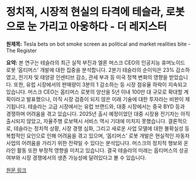 # 정치적, 시장적 현실의 타격에 테슬라, 로봇으로 눈 가리고 아웅하다 - 더 레지스터

**원제목:** Tesla bets on bot smoke screen as political and market realities bite - The Register

**요약:** 본 연구는 테슬라의 최근 실적 부진과 엘론 머스크 CEO의 인공지능 휴머노이드 로봇 ‘옵티머스’ 개발에 대한 집중을 분석합니다. 2분기 테슬라의 순이익은 23% 감소하였고, 전기차 및 태양광 인센티브 감소, 관세 부과 등 미국 정책 변화의 영향을 받았습니다.  또한, 유럽 시장에서의 판매량이 3분의 1 감소하는 등 시장 점유율 하락이 지속되고 있습니다.  머스크 CEO는 옵티머스 로봇의 양산을 5년 이내 100만 대 규모로 확대할 계획이라고 발표했으나, 아직 시장 검증이 되지 않은 미래 기술에 대한 투자라는 비판이 제기됩니다.  테슬라는 고급 시장에서는 유럽 브랜드와, 대중 시장에서는 중국 BYD 등과 경쟁하며 어려움을 겪고 있습니다.  2025년 출시 예정이었던 대중 시장용 전기차는 아직 출시되지 않았고, 자율주행 로보택시 서비스 역시 기대에 미치지 못했습니다.  결론적으로, 테슬라는 정치적 상황, 시장 경쟁 심화, 그리고 새로운 사업 모델에 대한 불확실성 등 복합적인 요인으로 인해 어려움을 겪고 있으며,  ‘옵티머스’ 로봇 개발은 현실적인 자동차 사업의 어려움을 가리기 위한 전략일 수 있다는 분석입니다.  머스크의 정치적 행보와 온라인 활동 또한 부정적 영향을 미치고 있습니다.  결국 테슬라의 미래는 옵티머스의 성공 여부와 시장 경쟁에서의 생존 가능성에 달려있다고 볼 수 있습니다.

[원문 링크](https://www.theregister.com/2025/07/24/opinion_q2_tesla_bets_on_bot_smoke/)
